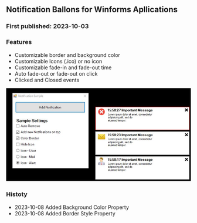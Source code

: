 ## Notification Ballons for Winforms Apllications
### First published: 2023-10-03

### Features
- Customizable border and background color
- Customizable Icons (.ico) or no icon
- Customizable fade-in and fade-out time
- Auto fade-out or fade-out on click
- Clicked and Closed events

![Screenshot](https://github.com/hinzberg/WinformsNotificationBallon/blob/master/Notification%20Demo%20App/Screenshot/notification_screenshot.jpg)

### Histoty
- 2023-10-08 Added Background Color Property
- 2023-10-08 Added Border Style Property
